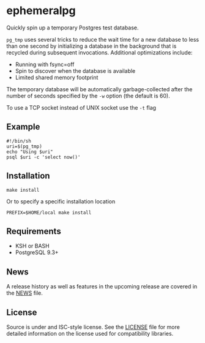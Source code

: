 ephemeralpg
===========

Quickly spin up a temporary Postgres test database.

`pg_tmp` uses several tricks to reduce the wait time for a new database to less
than one second by initializing a database in the background that is recycled
during subsequent invocations. Additional optimizations include:

* Running with fsync=off
* Spin to discover when the database is available
* Limited shared memory footprint

The temporary database will be automatically garbage-collected after the number
of seconds specified by the `-w` option (the default is 60).

To use a TCP socket instead of UNIX socket use the `-t` flag

Example
-------

    #!/bin/sh
    uri=$(pg_tmp)
    echo "Using $uri"
    psql $uri -c 'select now()'

Installation
------------

    make install

Or to specify a specific installation location

    PREFIX=$HOME/local make install

Requirements
------------

* KSH or BASH
* PostgreSQL 9.3+

News
----

A release history as well as features in the upcoming release are covered in the
[NEWS][NEWS] file.

License
-------

Source is under and ISC-style license. See the [LICENSE][LICENSE] file for more
detailed information on the license used for compatibility libraries.

[NEWS]: http://www.bitbucket.org/eradman/ephemeralpg/src/default/NEWS
[LICENSE]: http://www.bitbucket.org/eradman/ephemeralpg/src/default/LICENSE

